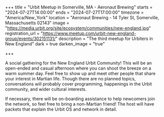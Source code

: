 +++ title = "Urbit Meetup in Somerville, MA - Aeronaut Brewing" 
starts = "2024-07-27T14:00:00" 
ends = "2024-07-27T17:00:00" 
timezone = "America/New_York" 
location = "Aeronaut Brewing - 14 Tyler St, Somerville, Massachusetts 02143" 
image = "https://media.urbit.org/site/ecosystem/communities/new-england.jpg" 
registration_url = "https://www.meetup.com/urbit-new-england-group/events/302151131/" 
description = "The third meetup for Urbiters in New England" 
dark = true 
darken_image = "true"

+++

A social gathering for the New England Urbit Community! This will be an open-ended and casual afternoon where you can shoot the breeze on a warm summer day. Feel free to show up and meet other people that share your interest in Martian life. Though there are no planned topics, conversations will probably cover programming, happenings in the Urbit community, and wider cultural interests. 

If necessary, there will be on-boarding assistance to help newcomers join the network, so feel free to bring a non-Martian friend! The host will have packets that explain the Urbit OS and network in detail.

